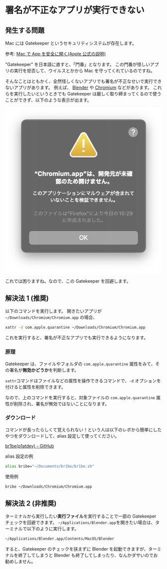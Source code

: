 # 署名が不正なアプリが実行できない

## 発生する問題

Mac には Gatekeeper というセキュリティシステムが存在します。

参考: [Mac で App を安全に開く(Apple 公式の説明)](https://support.apple.com/ja-jp/HT202491)

"Gatekeeper" を日本語に直すと、「門番」となります。
この門番が怪しいアプリの実行を拒否して、ウイルスとかから Mac を守ってくれているのですね。

そんなことはともかく、全然怪しくないアプリでも署名が不正なせいで実行できないアプリがあります。
例えば、 [Blender]() や [Chromium](https://www.chromium.org/) などがあります。
これらを実行したいというときでも Gatekeeper は厳しく取り締まってくるので使うことができず、以下のような表示が出ます。

![Chromiumが起動できない様子](../../../assets/images/help/trouble/mac/sign/chromium-alert.png)

これでは困りますね。なので、この Gatekeeper を回避します。

## 解決法 1 (推奨)

以下のコマンドを実行します。
開きたいアプリが `~/Downloads/Chromium/Chromium.app` の場合、

```bash
xattr -d com.apple.quarantine ~/Downloads/Chromium/Chromium.app
```

これを実行すると、署名が不正なアプリでも実行できるようになります。

### 原理

Gatekeeper は、ファイルやフォルダの `com.apple.quarantine` 属性をみて、その署名が**無効かどうか**を判断します。

`xattr`コマンドはファイルなどの属性を操作できるコマンドで、`-d` オプションを付けると属性を削除できます。

なので、上のコマンドを実行すると、対象ファイルの `com.apple.quarantine` 属性が削除され、署名が無効ではないことになります。

### ダウンロード

コマンドが長ったらしくて覚えられない！という人は以下のレポから簡単にしたやつをダウンロードして、alias 設定して使ってください。

[br1be(p1atdev) - GitHub ](https://github.com/p1atdev/br1be)

alias 設定の例

```bash
alias bribe="~/Documents/br1be/br1be.sh"
```

使用例

```bash
bribe ~/Downloads/Chromium/Chromium.app
```

## 解決法 2 (非推奨)

ターミナルから実行したい**実行ファイル**を実行することで一部の Gatekeeper チェックを回避できます。
`~/Applications/Blender.app`を開きたい場合は、ターミナルで以下のように実行します。

```bash
~/Applications/Blender.app/Contents/MacOS/Blender
```

すると、Gatekeeper のチェックを挟まずに Blender を起動できますが、ターミナルを終了してしまうと Blender も終了してしまったり、なんかダサいのでお勧めしません。
